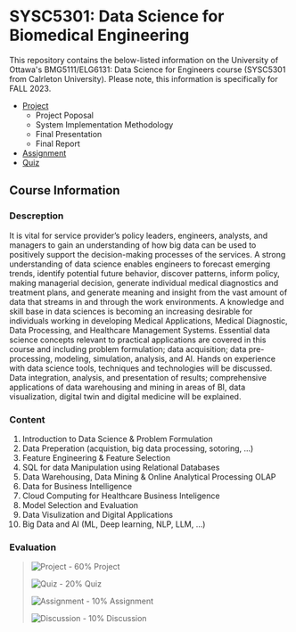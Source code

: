 # SYSC5301: Data Science for Biomedical Engineering

This repository contains the below-listed information on the University of Ottawa's BMG5111/ELG6131: Data Science for Engineers course (SYSC5301 from Calrleton University). 
Please note, this information is specifically for FALL 2023.

- [Project](https://github.com/AbdulMutakabbir/SYSC5301-data-science-for-biomedical-engineering/tree/project)
    - Project Poposal
    - System Implementation Methodology 
    - Final Presentation
    - Final Report
- [Assignment]()
- [Quiz]()


## Course Information

### Descreption
It is vital for service provider’s policy leaders, engineers, analysts, and managers to gain an understanding of how big data can be used to positively support the decision-making processes of the services. 
A strong understanding of data science enables engineers to forecast emerging trends, identify potential future behavior, discover patterns, inform policy, making managerial decision, generate individual medical diagnostics and treatment plans, and generate meaning and insight from the vast amount of data that streams in and through the work environments. 
A knowledge and skill base in data sciences is becoming an increasing desirable for individuals working in developing Medical Applications, Medical Diagnostic, Data Processing, and Healthcare Management Systems. 
Essential data science concepts relevant to practical applications are covered in this course and including problem formulation; data acquisition; data pre-processing, modeling, simulation, analysis, and AI. 
Hands on experience with data science tools, techniques and technologies will be discussed. 
Data integration, analysis, and presentation of results; comprehensive applications of data warehousing and mining in areas of BI, data visualization, digital twin and digital medicine will be explained.

### Content

1. Introduction to Data Science & Problem Formulation
2. Data Preperation (acquistion, big data processing, sotoring, ...)
3. Feature Engineering & Feature Selection
4. SQL for data Manipulation using Relational Databases 
5. Data Warehousing, Data Mining & Online Analytical Processing OLAP
6. Data for Business Intelligence
7. Cloud Computing for Healthcare Business Inteligence
8. Model Selection and Evaluation
9. Data Visulization and Digital Applications
10. Big Data and AI (ML, Deep learning, NLP, LLM, ...)


### Evaluation
> ![Project - 60%](https://progress-bar.dev/60/?width=300) Project
>
> ![Quiz - 20%](https://progress-bar.dev/20/?width=300) Quiz
>
> ![Assignment - 10%](https://progress-bar.dev/10/?width=300) Assignment
>
> ![Discussion - 10%](https://progress-bar.dev/10/?width=300) Discussion
